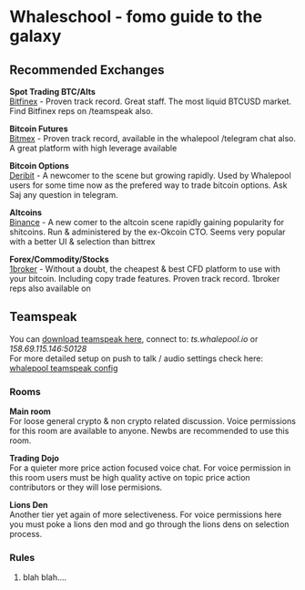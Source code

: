 # Whaleschool - fomo guide to the galaxy    

  
## Recommended Exchanges  
**Spot Trading BTC/Alts**  
[Bitfinex](http://bitfinex.whalepool.io/) - Proven track record. Great staff. The most liquid BTCUSD market. Find Bitfinex reps on /teamspeak also.
  
**Bitcoin Futures**  
[Bitmex](http://bitmex.whalepool.io/) - Proven track record, available in the whalepool /telegram chat also. A great platform with high leverage available  
  
**Bitcoin Options**  
[Deribit](http://derbit.whalepool.io/) - A newcomer to the scene but growing rapidly. Used by Whalepool users for some time now as the prefered way to trade bitcoin options.  Ask Saj any question in telegram.  
  
**Altcoins**  
[Binance](http://binance.whalepool.io/) - A new comer to the altcoin scene rapidly gaining popularity for shitcoins. Run & administered by the ex-Okcoin CTO. Seems very popular with a better UI & selection than bittrex    
  
**Forex/Commodity/Stocks**    
[1broker](http://1broker.whalepool.io/) - Without a doubt, the cheapest & best CFD platform to use with your bitcoin. Including copy trade features. Proven track record. 1broker reps also available on  
   

## Teamspeak
  
You can [download teamspeak here](https://www.teamspeak.com/downloads), connect to: *ts.whalepool.io* or *158.69.115.146:50128*   
For more detailed setup on push to talk / audio settings check here: [whalepool teamspeak config](https://whalepool.io/connect/teamspeak)  

### Rooms 

**Main room**  
For loose general crypto & non crypto related discussion. 
Voice permissions for this room are available to anyone. Newbs are recommended to use this room. 
  
**Trading Dojo**  
For a quieter more price action focused voice chat. 
For voice permission in this room users must be high quality active on topic price action contributors or they will lose permisions.
  
**Lions Den**  
Another tier yet again of more selectiveness. For voice permissions here you must poke a lions den mod and go through the lions dens on selection process.
   
 ### Rules

1.  blah blah....